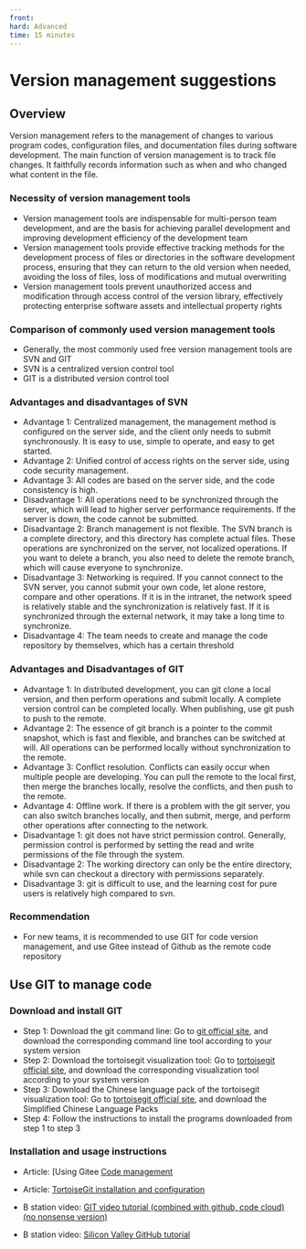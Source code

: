 ```yaml
--- 
front: 
hard: Advanced 
time: 15 minutes 
--- 
```


# Version management suggestions 

## Overview 
Version management refers to the management of changes to various program codes, configuration files, and documentation files during software development. 
The main function of version management is to track file changes. It faithfully records information such as when and who changed what content in the file. 
### Necessity of version management tools 
- Version management tools are indispensable for multi-person team development, and are the basis for achieving parallel development and improving development efficiency of the development team 
- Version management tools provide effective tracking methods for the development process of files or directories in the software development process, ensuring that they can return to the old version when needed, avoiding the loss of files, loss of modifications and mutual overwriting 
- Version management tools prevent unauthorized access and modification through access control of the version library, effectively protecting enterprise software assets and intellectual property rights 

### Comparison of commonly used version management tools 
- Generally, the most commonly used free version management tools are SVN and GIT 
- SVN is a centralized version control tool 
- GIT is a distributed version control tool 
### Advantages and disadvantages of SVN 
- Advantage 1: Centralized management, the management method is configured on the server side, and the client only needs to submit synchronously. It is easy to use, simple to operate, and easy to get started. 
- Advantage 2: Unified control of access rights on the server side, using code security management. 
- Advantage 3: All codes are based on the server side, and the code consistency is high.
- Disadvantage 1: All operations need to be synchronized through the server, which will lead to higher server performance requirements. If the server is down, the code cannot be submitted. 
- Disadvantage 2: Branch management is not flexible. The SVN branch is a complete directory, and this directory has complete actual files. These operations are synchronized on the server, not localized operations. If you want to delete a branch, you also need to delete the remote branch, which will cause everyone to synchronize. 
- Disadvantage 3: Networking is required. If you cannot connect to the SVN server, you cannot submit your own code, let alone restore, compare and other operations. If it is in the intranet, the network speed is relatively stable and the synchronization is relatively fast. If it is synchronized through the external network, it may take a long time to synchronize. 
- Disadvantage 4: The team needs to create and manage the code repository by themselves, which has a certain threshold 
### Advantages and Disadvantages of GIT 
- Advantage 1: In distributed development, you can git clone a local version, and then perform operations and submit locally. A complete version control can be completed locally. When publishing, use git push to push to the remote. 
- Advantage 2: The essence of git branch is a pointer to the commit snapshot, which is fast and flexible, and branches can be switched at will. All operations can be performed locally without synchronization to the remote. 
- Advantage 3: Conflict resolution. Conflicts can easily occur when multiple people are developing. You can pull the remote to the local first, then merge the branches locally, resolve the conflicts, and then push to the remote. 
- Advantage 4: Offline work. If there is a problem with the git server, you can also switch branches locally, and then submit, merge, and perform other operations after connecting to the network. 
- Disadvantage 1: git does not have strict permission control. Generally, permission control is performed by setting the read and write permissions of the file through the system. 
- Disadvantage 2: The working directory can only be the entire directory, while svn can checkout a directory with permissions separately. 
- Disadvantage 3: git is difficult to use, and the learning cost for pure users is relatively high compared to svn. 

### Recommendation 
- For new teams, it is recommended to use GIT for code version management, and use Gitee instead of Github as the remote code repository 

## Use GIT to manage code 
### Download and install GIT 
- Step 1: Download the git command line: Go to [git official site](https://git-scm.com/downloads), and download the corresponding command line tool according to your system version 
- Step 2: Download the tortoisegit visualization tool: Go to [tortoisegit official site](https://tortoisegit.org/download/), and download the corresponding visualization tool according to your system version 
- Step 3: Download the Chinese language pack of the tortoisegit visualization tool: Go to [tortoisegit official site](https://tortoisegit.org/download/), and download the Simplified Chinese Language Packs 
- Step 4: Follow the instructions to install the programs downloaded from step 1 to step 3 
### Installation and usage instructions 
- Article: [Using Gitee [Code management](https://blog.csdn.net/baiketeam/article/details/82955848) 
- Article: [TortoiseGit installation and configuration](https://www.cnblogs.com/xiuxingzhe/p/9312929.html)

- B station video: [GIT video tutorial (combined with github, code cloud) (no nonsense version)](https://www.bilibili.com/video/BV1LZ4y1W7Ld?from=search&seid=9689408860061067375) 
- B station video: [Silicon Valley GitHub tutorial](https://www.bilibili.com/video/BV1pW411A7a5?from=search&seid=4400489830029833022) 
